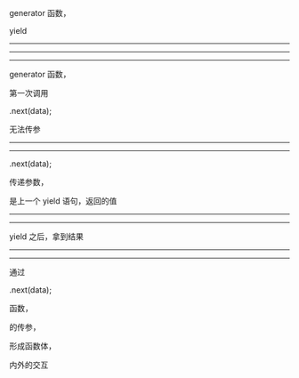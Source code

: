 generator 函数，

yield





<hr>


<hr>


<hr>


generator 函数，


第一次调用 

.next(data);


无法传参




<hr>


<hr>




.next(data);



传递参数，


是上一个 yield 语句，返回的值 



<hr>


<hr>



yield 之后，拿到结果



<hr>


<hr>


通过


.next(data);


函数，


的传参，


形成函数体，


内外的交互